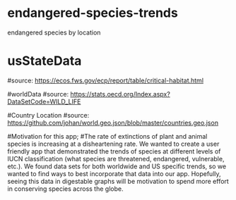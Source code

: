 # endangered-species-trends
endangered species by location
# usStateData 
#source: https://ecos.fws.gov/ecp/report/table/critical-habitat.html

#worldData 
#source: https://stats.oecd.org/Index.aspx?DataSetCode=WILD_LIFE 

#Country Location
#source: https://github.com/johan/world.geo.json/blob/master/countries.geo.json

#Motivation for this app;
#The rate of extinctions of plant and animal species is increasing at a disheartening rate. We wanted to create a user friendly app that demonstrated the trends of species at different levels of IUCN classification (what species are threatened, endangered, vulnerable, etc.). We found data sets for both worldwide and US specific trends, so we wanted to find ways to best incorporate that data into our app. Hopefully, seeing this data in digestable graphs will be motivation to spend more effort in conserving species across the globe.  
